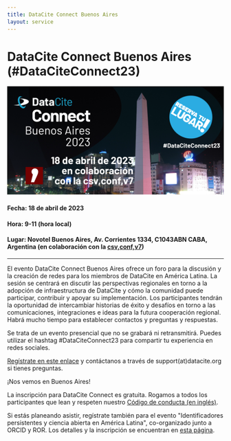 ```yaml
---
title: DataCite Connect Buenos Aires
layout: service
---
```


# DataCite Connect Buenos Aires (#DataCiteConnect23)

<div class="section-img-lg">
  <img class="img-responsive" src="images/DataCite_Connect_Buenos_Aires_2023.png"></img>
</div>

#### Fecha: 18 de abril de 2023

#### Hora: 9-11 (hora local)

#### Lugar: Novotel Buenos Aires, Av. Corrientes 1334, C1043ABN CABA, Argentina (en colaboración con la [csv,conf,v7](https://csvconf.com/))

<hr>

El evento DataCite Connect Buenos Aires ofrece un foro para la discusión y la creación de redes para los miembros de DataCite en América Latina. La sesión se centrará en discutir las perspectivas regionales en torno a la adopción de infraestructura de DataCite y cómo la comunidad puede participar, contribuir y apoyar su implementación. Los participantes tendrán la oportunidad de intercambiar historias de éxito y desafíos en torno a las comunicaciones, integraciones e ideas para la futura cooperación regional. Habrá mucho tiempo para establecer contactos y preguntas y respuestas.

Se trata de un evento presencial que no se grabará ni retransmitirá. Puedes utilizar el hashtag #DataCiteConnect23 para compartir tu experiencia en redes sociales.

 <span class="bold-text">[Regístrate en este enlace](https://www.eventbrite.com/e/datacite-connect-buenos-aires-dataciteconnect23-tickets-556391831947)</span> y contáctanos a través de support(at)datacite.org si tienes preguntas.

¡Nos vemos en Buenos Aires!

La inscripción para DataCite Connect es gratuita. Rogamos a todos los participantes que lean y respeten nuestro [Código de conducta (en inglés)](https://datacite.org/code-of-conduct.html).

 <span class="bold-text">Si estás planeando asistir, regístrate también para el evento "Identificadores persistentes y ciencia abierta en América Latina", co-organizado junto a ORCID y ROR. Los detalles y la inscripción se encuentran en [esta página](https://datacite.org/pids-latam-2023.html).</span>
